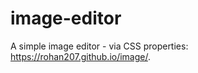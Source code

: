 image-editor
============

A simple image editor - via CSS properties: https://rohan207.github.io/image/.
